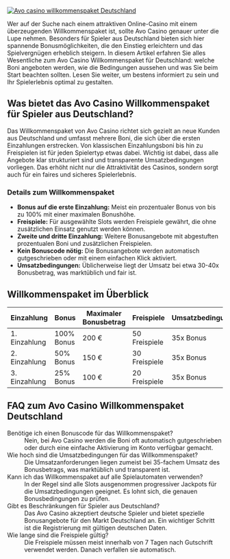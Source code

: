 [![Avo casino willkommenspaket Deutschland](https://123-caf.pages.dev/gitsignup.png)](https://vrmoo.ru/Bt82HjjY)

<p>Wer auf der Suche nach einem attraktiven Online-Casino mit einem überzeugenden Willkommenspaket ist, sollte Avo Casino genauer unter die Lupe nehmen. Besonders für Spieler aus Deutschland bieten sich hier spannende Bonusmöglichkeiten, die den Einstieg erleichtern und das Spielvergnügen erheblich steigern. In diesem Artikel erfahren Sie alles Wesentliche zum Avo Casino Willkommenspaket für Deutschland: welche Boni angeboten werden, wie die Bedingungen aussehen und was Sie beim Start beachten sollten. Lesen Sie weiter, um bestens informiert zu sein und Ihr Spielerlebnis optimal zu gestalten.</p>  <h2>Was bietet das Avo Casino Willkommenspaket für Spieler aus Deutschland?</h2> <p>Das Willkommenspaket von Avo Casino richtet sich gezielt an neue Kunden aus Deutschland und umfasst mehrere Boni, die sich über die ersten Einzahlungen erstrecken. Von klassischen Einzahlungsboni bis hin zu Freispielen ist für jeden Spielertyp etwas dabei. Wichtig ist dabei, dass alle Angebote klar strukturiert sind und transparente Umsatzbedingungen vorliegen. Das erhöht nicht nur die Attraktivität des Casinos, sondern sorgt auch für ein faires und sicheres Spielerlebnis.</p>  <h3>Details zum Willkommenspaket</h3> <ul>   <li><strong>Bonus auf die erste Einzahlung:</strong> Meist ein prozentualer Bonus von bis zu 100% mit einer maximalen Bonushöhe.</li>   <li><strong>Freispiele:</strong> Für ausgewählte Slots werden Freispiele gewährt, die ohne zusätzlichen Einsatz genutzt werden können.</li>   <li><strong>Zweite und dritte Einzahlung:</strong> Weitere Bonusangebote mit abgestuften prozentualen Boni und zusätzlichen Freispielen.</li>   <li><strong>Kein Bonuscode nötig:</strong> Die Bonusangebote werden automatisch gutgeschrieben oder mit einem einfachen Klick aktiviert.</li>   <li><strong>Umsatzbedingungen:</strong> Üblicherweise liegt der Umsatz bei etwa 30-40x Bonusbetrag, was marktüblich und fair ist.</li> </ul>  <h2>Willkommenspaket im Überblick</h2> <table>   <thead>     <tr>       <th>Einzahlung</th>       <th>Bonus</th>       <th>Maximaler Bonusbetrag</th>       <th>Freispiele</th>       <th>Umsatzbedingungen</th>     </tr>   </thead>   <tbody>     <tr>       <td>1. Einzahlung</td>       <td>100% Bonus</td>       <td>200 €</td>       <td>50 Freispiele</td>       <td>35x Bonus</td>     </tr>     <tr>       <td>2. Einzahlung</td>       <td>50% Bonus</td>       <td>150 €</td>       <td>30 Freispiele</td>       <td>35x Bonus</td>     </tr>     <tr>       <td>3. Einzahlung</td>       <td>25% Bonus</td>       <td>100 €</td>       <td>20 Freispiele</td>       <td>35x Bonus</td>     </tr>   </tbody> </table>  <h2>FAQ zum Avo Casino Willkommenspaket Deutschland</h2> <dl>   <dt>Benötige ich einen Bonuscode für das Willkommenspaket?</dt>   <dd>Nein, bei Avo Casino werden die Boni oft automatisch gutgeschrieben oder durch eine einfache Aktivierung im Konto verfügbar gemacht.</dd>    <dt>Wie hoch sind die Umsatzbedingungen für das Willkommenspaket?</dt>   <dd>Die Umsatzanforderungen liegen zumeist bei 35-fachem Umsatz des Bonusbetrags, was marktüblich und transparent ist.</dd>    <dt>Kann ich das Willkommenspaket auf alle Spielautomaten verwenden?</dt>   <dd>In der Regel sind alle Slots ausgenommen progressiver Jackpots für die Umsatzbedingungen geeignet. Es lohnt sich, die genauen Bonusbedingungen zu prüfen.</dd>    <dt>Gibt es Beschränkungen für Spieler aus Deutschland?</dt>   <dd>Das Avo Casino akzeptiert deutsche Spieler und bietet spezielle Bonusangebote für den Markt Deutschland an. Ein wichtiger Schritt ist die Registrierung mit gültigen deutschen Daten.</dd>    <dt>Wie lange sind die Freispiele gültig?</dt>   <dd>Die Freispiele müssen meist innerhalb von 7 Tagen nach Gutschrift verwendet werden. Danach verfallen sie automatisch.</dd> </dl>
